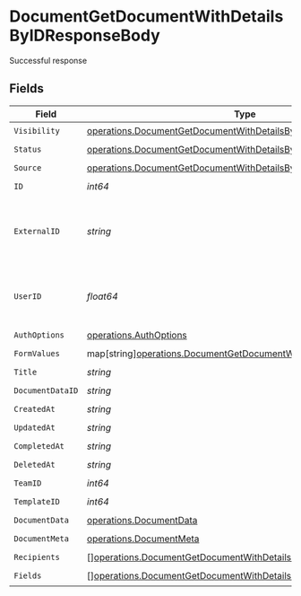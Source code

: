 # DocumentGetDocumentWithDetailsByIDResponseBody

Successful response


## Fields

| Field                                                                                                                                         | Type                                                                                                                                          | Required                                                                                                                                      | Description                                                                                                                                   |
| --------------------------------------------------------------------------------------------------------------------------------------------- | --------------------------------------------------------------------------------------------------------------------------------------------- | --------------------------------------------------------------------------------------------------------------------------------------------- | --------------------------------------------------------------------------------------------------------------------------------------------- |
| `Visibility`                                                                                                                                  | [operations.DocumentGetDocumentWithDetailsByIDVisibility](../../models/operations/documentgetdocumentwithdetailsbyidvisibility.md)            | :heavy_check_mark:                                                                                                                            | N/A                                                                                                                                           |
| `Status`                                                                                                                                      | [operations.DocumentGetDocumentWithDetailsByIDStatus](../../models/operations/documentgetdocumentwithdetailsbyidstatus.md)                    | :heavy_check_mark:                                                                                                                            | N/A                                                                                                                                           |
| `Source`                                                                                                                                      | [operations.DocumentGetDocumentWithDetailsByIDSource](../../models/operations/documentgetdocumentwithdetailsbyidsource.md)                    | :heavy_check_mark:                                                                                                                            | N/A                                                                                                                                           |
| `ID`                                                                                                                                          | *int64*                                                                                                                                       | :heavy_check_mark:                                                                                                                            | N/A                                                                                                                                           |
| `ExternalID`                                                                                                                                  | *string*                                                                                                                                      | :heavy_check_mark:                                                                                                                            | A custom external ID you can use to identify the document.                                                                                    |
| `UserID`                                                                                                                                      | *float64*                                                                                                                                     | :heavy_check_mark:                                                                                                                            | The ID of the user that created this document.                                                                                                |
| `AuthOptions`                                                                                                                                 | [operations.AuthOptions](../../models/operations/authoptions.md)                                                                              | :heavy_check_mark:                                                                                                                            | N/A                                                                                                                                           |
| `FormValues`                                                                                                                                  | map[string][operations.DocumentGetDocumentWithDetailsByIDFormValues](../../models/operations/documentgetdocumentwithdetailsbyidformvalues.md) | :heavy_check_mark:                                                                                                                            | N/A                                                                                                                                           |
| `Title`                                                                                                                                       | *string*                                                                                                                                      | :heavy_check_mark:                                                                                                                            | N/A                                                                                                                                           |
| `DocumentDataID`                                                                                                                              | *string*                                                                                                                                      | :heavy_check_mark:                                                                                                                            | N/A                                                                                                                                           |
| `CreatedAt`                                                                                                                                   | *string*                                                                                                                                      | :heavy_check_mark:                                                                                                                            | N/A                                                                                                                                           |
| `UpdatedAt`                                                                                                                                   | *string*                                                                                                                                      | :heavy_check_mark:                                                                                                                            | N/A                                                                                                                                           |
| `CompletedAt`                                                                                                                                 | *string*                                                                                                                                      | :heavy_check_mark:                                                                                                                            | N/A                                                                                                                                           |
| `DeletedAt`                                                                                                                                   | *string*                                                                                                                                      | :heavy_check_mark:                                                                                                                            | N/A                                                                                                                                           |
| `TeamID`                                                                                                                                      | *int64*                                                                                                                                       | :heavy_check_mark:                                                                                                                            | N/A                                                                                                                                           |
| `TemplateID`                                                                                                                                  | *int64*                                                                                                                                       | :heavy_check_mark:                                                                                                                            | N/A                                                                                                                                           |
| `DocumentData`                                                                                                                                | [operations.DocumentData](../../models/operations/documentdata.md)                                                                            | :heavy_check_mark:                                                                                                                            | N/A                                                                                                                                           |
| `DocumentMeta`                                                                                                                                | [operations.DocumentMeta](../../models/operations/documentmeta.md)                                                                            | :heavy_check_mark:                                                                                                                            | N/A                                                                                                                                           |
| `Recipients`                                                                                                                                  | [][operations.DocumentGetDocumentWithDetailsByIDRecipients](../../models/operations/documentgetdocumentwithdetailsbyidrecipients.md)          | :heavy_check_mark:                                                                                                                            | N/A                                                                                                                                           |
| `Fields`                                                                                                                                      | [][operations.DocumentGetDocumentWithDetailsByIDFields](../../models/operations/documentgetdocumentwithdetailsbyidfields.md)                  | :heavy_check_mark:                                                                                                                            | N/A                                                                                                                                           |